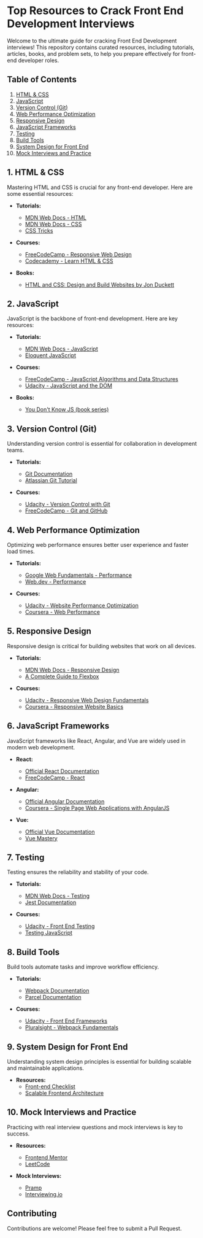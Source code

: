 # Top Resources to Crack Front End Development Interviews

Welcome to the ultimate guide for cracking Front End Development interviews! This repository contains curated resources, including tutorials, articles, books, and problem sets, to help you prepare effectively for front-end developer roles.

## Table of Contents

1. [HTML & CSS](#1-html--css)
2. [JavaScript](#2-javascript)
3. [Version Control (Git)](#3-version-control-git)
4. [Web Performance Optimization](#4-web-performance-optimization)
5. [Responsive Design](#5-responsive-design)
6. [JavaScript Frameworks](#6-javascript-frameworks)
7. [Testing](#7-testing)
8. [Build Tools](#8-build-tools)
9. [System Design for Front End](#9-system-design-for-front-end)
10. [Mock Interviews and Practice](#10-mock-interviews-and-practice)

## 1. HTML & CSS

Mastering HTML and CSS is crucial for any front-end developer. Here are some essential resources:

- **Tutorials:**
  - [MDN Web Docs - HTML](https://developer.mozilla.org/en-US/docs/Web/HTML)
  - [MDN Web Docs - CSS](https://developer.mozilla.org/en-US/docs/Web/CSS)
  - [CSS Tricks](https://css-tricks.com/)

- **Courses:**
  - [FreeCodeCamp - Responsive Web Design](https://www.freecodecamp.org/learn/responsive-web-design/)
  - [Codecademy - Learn HTML & CSS](https://www.codecademy.com/learn/learn-html)

- **Books:**
  - [HTML and CSS: Design and Build Websites by Jon Duckett](https://www.amazon.com/HTML-CSS-Design-Build-Websites/dp/1118008189)

## 2. JavaScript

JavaScript is the backbone of front-end development. Here are key resources:

- **Tutorials:**
  - [MDN Web Docs - JavaScript](https://developer.mozilla.org/en-US/docs/Web/JavaScript)
  - [Eloquent JavaScript](https://eloquentjavascript.net/)

- **Courses:**
  - [FreeCodeCamp - JavaScript Algorithms and Data Structures](https://www.freecodecamp.org/learn/javascript-algorithms-and-data-structures/)
  - [Udacity - JavaScript and the DOM](https://www.udacity.com/course/javascript-and-the-dom--ud117)

- **Books:**
  - [You Don't Know JS (book series)](https://github.com/getify/You-Dont-Know-JS)

## 3. Version Control (Git)

Understanding version control is essential for collaboration in development teams.

- **Tutorials:**
  - [Git Documentation](https://git-scm.com/doc)
  - [Atlassian Git Tutorial](https://www.atlassian.com/git/tutorials)

- **Courses:**
  - [Udacity - Version Control with Git](https://www.udacity.com/course/version-control-with-git--ud123)
  - [FreeCodeCamp - Git and GitHub](https://www.freecodecamp.org/news/git-and-github-for-beginners/)

## 4. Web Performance Optimization

Optimizing web performance ensures better user experience and faster load times.

- **Tutorials:**
  - [Google Web Fundamentals - Performance](https://developers.google.com/web/fundamentals/performance)
  - [Web.dev - Performance](https://web.dev/learn/#performance)

- **Courses:**
  - [Udacity - Website Performance Optimization](https://www.udacity.com/course/website-performance-optimization--ud884)
  - [Coursera - Web Performance](https://www.coursera.org/learn/web-performance)

## 5. Responsive Design

Responsive design is critical for building websites that work on all devices.

- **Tutorials:**
  - [MDN Web Docs - Responsive Design](https://developer.mozilla.org/en-US/docs/Learn/CSS/CSS_layout/Responsive_Design)
  - [A Complete Guide to Flexbox](https://css-tricks.com/snippets/css/a-guide-to-flexbox/)

- **Courses:**
  - [Udacity - Responsive Web Design Fundamentals](https://www.udacity.com/course/responsive-web-design-fundamentals--ud893)
  - [Coursera - Responsive Website Basics](https://www.coursera.org/learn/website-coding)

## 6. JavaScript Frameworks

JavaScript frameworks like React, Angular, and Vue are widely used in modern web development.

- **React:**
  - [Official React Documentation](https://reactjs.org/docs/getting-started.html)
  - [FreeCodeCamp - React](https://www.freecodecamp.org/news/the-react-handbook-b71c27b0a795/)

- **Angular:**
  - [Official Angular Documentation](https://angular.io/docs)
  - [Coursera - Single Page Web Applications with AngularJS](https://www.coursera.org/learn/single-page-web-apps-with-angularjs)

- **Vue:**
  - [Official Vue Documentation](https://vuejs.org/v2/guide/)
  - [Vue Mastery](https://www.vuemastery.com/)

## 7. Testing

Testing ensures the reliability and stability of your code.

- **Tutorials:**
  - [MDN Web Docs - Testing](https://developer.mozilla.org/en-US/docs/Learn/Tools_and_testing/Testing)
  - [Jest Documentation](https://jestjs.io/docs/en/getting-started)

- **Courses:**
  - [Udacity - Front End Testing](https://www.udacity.com/course/front-end-testing--ud549)
  - [Testing JavaScript](https://testingjavascript.com/)

## 8. Build Tools

Build tools automate tasks and improve workflow efficiency.

- **Tutorials:**
  - [Webpack Documentation](https://webpack.js.org/concepts/)
  - [Parcel Documentation](https://parceljs.org/getting_started.html)

- **Courses:**
  - [Udacity - Front End Frameworks](https://www.udacity.com/course/front-end-frameworks--ud894)
  - [Pluralsight - Webpack Fundamentals](https://www.pluralsight.com/courses/webpack-fundamentals)

## 9. System Design for Front End

Understanding system design principles is essential for building scalable and maintainable applications.

- **Resources:**
  - [Front-end Checklist](https://frontendchecklist.io/)
  - [Scalable Frontend Architecture](https://github.com/skygragon/leetcode-cli)

## 10. Mock Interviews and Practice

Practicing with real interview questions and mock interviews is key to success.

- **Resources:**
  - [Frontend Mentor](https://www.frontendmentor.io/)
  - [LeetCode](https://leetcode.com/explore/featured/card/30-day-leetcoding-challenge/)

- **Mock Interviews:**
  - [Pramp](https://www.pramp.com/)
  - [Interviewing.io](https://interviewing.io/)

## Contributing

Contributions are welcome! Please feel free to submit a Pull Request.
